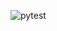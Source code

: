 ![pytest](https://github.com/<your_github_username>/happiness/actions/workflows/pytest.yml/badge.svg)